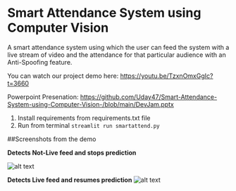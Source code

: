 # Smart Attendance System using Computer Vision
A smart attendance system using which the user can feed the system with a live stream of video and the attendance for that particular audience with an Anti-Spoofing feature.

You can watch our project demo here:
https://youtu.be/TzxnOmxGgIc?t=3660

Powerpoint Presenation: https://github.com/Uday47/Smart-Attendance-System-using-Computer-Vision-/blob/main/DevJam.pptx

1. Install requirements from requirements.txt file
2. Run from terminal
```streamlit run smartattend.py```

##Screenshots from the demo

__Detects Not-Live feed and stops prediction__

![alt text](https://github.com/Uday47/Smart-Attendance-System-using-Computer-Vision-/blob/main/not%20live.png)

__Detects Live feed and resumes prediction__
![alt text](https://github.com/Uday47/Smart-Attendance-System-using-Computer-Vision-/blob/main/opencv_frame_0.png)
